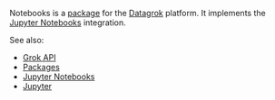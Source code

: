 Notebooks is a [package](https://datagrok.ai/help/develop/develop#packages) for the [Datagrok](https://datagrok.ai) platform.
It implements the [Jupyter Notebooks](https://jupyter.org/) integration.

See also: 
  * [Grok API](https://datagrok.ai/help/develop/js-api)
  * [Packages](https://datagrok.ai/help/develop/develop#packages)
  * [Jupyter Notebooks](https://datagrok.ai/help/compute/jupyter-notebook)
  * [Jupyter](https://jupyter.org/)
